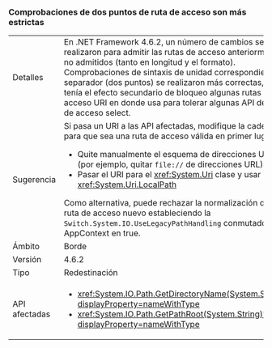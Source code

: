 ### <a name="path-colon-checks-are-stricter"></a>Comprobaciones de dos puntos de ruta de acceso son más estrictas

|   |   |
|---|---|
|Detalles|En .NET Framework 4.6.2, un número de cambios se realizaron para admitir las rutas de acceso anteriormente no admitidos (tanto en longitud y el formato). Comprobaciones de sintaxis de unidad correspondiente separador (dos puntos) se realizaron más correctas, que tenía el efecto secundario de bloqueo algunas rutas de acceso URI en donde usa para tolerar algunas API de ruta de acceso select.|
|Sugerencia|Si pasa un URI a las API afectadas, modifique la cadena para que sea una ruta de acceso válida en primer lugar.<ul><li>Quite manualmente el esquema de direcciones URL (por ejemplo, quitar <code>file://</code> de direcciones URL)</li><li>Pasar el URI para el <xref:System.Uri> clase y usar <xref:System.Uri.LocalPath></li></ul>Como alternativa, puede rechazar la normalización de la ruta de acceso nuevo estableciendo la <code>Switch.System.IO.UseLegacyPathHandling</code> conmutador AppContext en true.|
|Ámbito|Borde|
|Versión|4.6.2|
|Tipo|Redestinación|
|API afectadas|<ul><li><xref:System.IO.Path.GetDirectoryName(System.String)?displayProperty=nameWithType></li><li><xref:System.IO.Path.GetPathRoot(System.String)?displayProperty=nameWithType></li></ul>|

